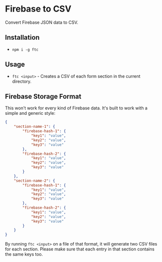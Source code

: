 # Firebase to CSV

Convert Firebase JSON data to CSV.

## Installation

- `npm i -g ftc`

## Usage

- `ftc <input>` - Creates a CSV of each form section in the current directory.

## Firebase Storage Format

This won't work for every kind of Firebase data. It's built to work with a simple and generic style:

```json
{
	"section-name-1": {
		"firebase-hash-1": {
			"key1": "value",
			"key2": "value",
			"key3": "value"
		},
		"firebase-hash-2": {
			"key1": "value",
			"key2": "value",
			"key3": "value"
		}
	},
	"section-name-2": {
		"firebase-hash-1": {
			"key1": "value",
			"key2": "value",
			"key3": "value"
		},
		"firebase-hash-2": {
			"key1": "value",
			"key2": "value",
			"key3": "value"
		}
	}
}
```

By running `ftc <input>` on a file of that format, it will generate two CSV files for each section. Please make sure that each entry in that section contains the same keys too.

